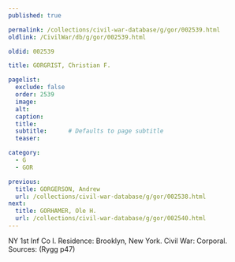 ```yaml
---
published: true

permalink: /collections/civil-war-database/g/gor/002539.html
oldlink: /CivilWar/db/g/gor/002539.html

oldid: 002539

title: GORGRIST, Christian F.

pagelist:
  exclude: false
  order: 2539
  image: 
  alt:
  caption:
  title:
  subtitle:      # Defaults to page subtitle
  teaser:

category: 
  - G 
  - GOR

previous:
  title: GORGERSON, Andrew
  url: /collections/civil-war-database/g/gor/002538.html  
next:
  title: GORHAMER, Ole H.
  url: /collections/civil-war-database/g/gor/002540.html   
---
```

NY 1st Inf Co I. Residence: Brooklyn, New York. Civil War: Corporal. Sources: (Rygg p47)